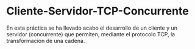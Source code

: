 # Cliente-Servidor-TCP-Concurrente
En esta práctica se ha llevado acabo el desarrollo de un cliente y un servidor (concurrente) que permiten, mediante el protocolo TCP, la transformación de una cadena.
